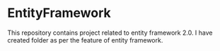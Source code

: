 # EntityFramework
This repository contains project related to entity framework 2.0. I have created folder as per the feature of entity framework.
